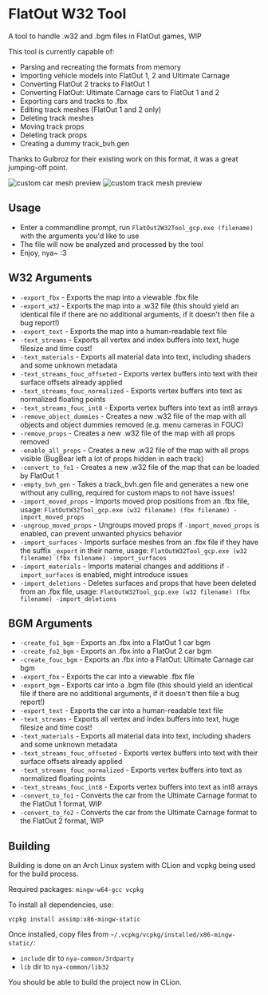 # FlatOut W32 Tool

A tool to handle .w32 and .bgm files in FlatOut games, WIP

This tool is currently capable of:
- Parsing and recreating the formats from memory
- Importing vehicle models into FlatOut 1, 2 and Ultimate Carnage
- Converting FlatOut 2 tracks to FlatOut 1
- Converting FlatOut: Ultimate Carnage cars to FlatOut 1 and 2
- Exporting cars and tracks to .fbx
- Editing track meshes (FlatOut 1 and 2 only)
- Deleting track meshes
- Moving track props
- Deleting track props
- Creating a dummy track_bvh.gen

Thanks to Gulbroz for their existing work on this format, it was a great jumping-off point.

![custom car mesh preview](https://i.imgur.com/Liwqm6v.png)
![custom track mesh preview](https://i.imgur.com/lpQsDOl.png)

## Usage

- Enter a commandline prompt, run `FlatOut2W32Tool_gcp.exe (filename)` with the arguments you'd like to use
- The file will now be analyzed and processed by the tool
- Enjoy, nya~ :3

## W32 Arguments

- `-export_fbx` - Exports the map into a viewable .fbx file
- `-export_w32` - Exports the map into a .w32 file (this should yield an identical file if there are no additional arguments, if it doesn't then file a bug report!)
- `-export_text` - Exports the map into a human-readable text file
- `-text_streams` - Exports all vertex and index buffers into text, huge filesize and time cost!
- `-text_materials` - Exports all material data into text, including shaders and some unknown metadata
- `-text_streams_fouc_offseted` - Exports vertex buffers into text with their surface offsets already applied
- `-text_streams_fouc_normalized` - Exports vertex buffers into text as normalized floating points
- `-text_streams_fouc_int8` - Exports vertex buffers into text as int8 arrays
- `-remove_object_dummies` - Creates a new .w32 file of the map with all objects and object dummies removed (e.g. menu cameras in FOUC)
- `-remove_props` - Creates a new .w32 file of the map with all props removed
- `-enable_all_props` - Creates a new .w32 file of the map with all props visible (BugBear left a lot of props hidden in each track)
- `-convert_to_fo1` - Creates a new .w32 file of the map that can be loaded by FlatOut 1
- `-empty_bvh_gen` - Takes a track_bvh.gen file and generates a new one without any culling, required for custom maps to not have issues!
- `-import_moved_props` - Imports moved prop positions from an .fbx file, usage: `FlatOutW32Tool_gcp.exe (w32 filename) (fbx filename) -import_moved_props`
- `-ungroup_moved_props` - Ungroups moved props if `-import_moved_props` is enabled, can prevent unwanted physics behavior
- `-import_surfaces` - Imports surface meshes from an .fbx file if they have the suffix `_export` in their name, usage: `FlatOutW32Tool_gcp.exe (w32 filename) (fbx filename) -import_surfaces`
- `-import_materials` - Imports material changes and additions if `-import_surfaces` is enabled, might introduce issues
- `-import_deletions` - Deletes surfaces and props that have been deleted from an .fbx file, usage: `FlatOutW32Tool_gcp.exe (w32 filename) (fbx filename) -import_deletions`

## BGM Arguments
- `-create_fo1_bgm` - Exports an .fbx into a FlatOut 1 car bgm
- `-create_fo2_bgm` - Exports an .fbx into a FlatOut 2 car bgm
- `-create_fouc_bgm` - Exports an .fbx into a FlatOut: Ultimate Carnage car bgm
- `-export_fbx` - Exports the car into a viewable .fbx file
- `-export_bgm` - Exports car into a .bgm file (this should yield an identical file if there are no additional arguments, if it doesn't then file a bug report!)
- `-export_text` - Exports the car into a human-readable text file
- `-text_streams` - Exports all vertex and index buffers into text, huge filesize and time cost!
- `-text_materials` - Exports all material data into text, including shaders and some unknown metadata
- `-text_streams_fouc_offseted` - Exports vertex buffers into text with their surface offsets already applied
- `-text_streams_fouc_normalized` - Exports vertex buffers into text as normalized floating points
- `-text_streams_fouc_int8` - Exports vertex buffers into text as int8 arrays
- `-convert_to_fo1` - Converts the car from the Ultimate Carnage format to the FlatOut 1 format, WIP
- `-convert_to_fo2` - Converts the car from the Ultimate Carnage format to the FlatOut 2 format, WIP

## Building

Building is done on an Arch Linux system with CLion and vcpkg being used for the build process.

Required packages: `mingw-w64-gcc vcpkg`

To install all dependencies, use:
```console
vcpkg install assimp:x86-mingw-static
```

Once installed, copy files from `~/.vcpkg/vcpkg/installed/x86-mingw-static/`:

- `include` dir to `nya-common/3rdparty`
- `lib` dir to `nya-common/lib32`

You should be able to build the project now in CLion.
